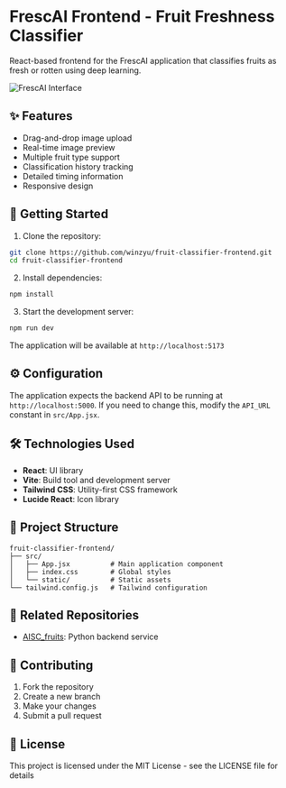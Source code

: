 # FrescAI Frontend - Fruit Freshness Classifier

React-based frontend for the FrescAI application that classifies fruits as fresh or rotten using deep learning.

![FrescAI Interface](path-to-screenshot.png)

## ✨ Features

- Drag-and-drop image upload
- Real-time image preview
- Multiple fruit type support
- Classification history tracking
- Detailed timing information
- Responsive design

## 🚀 Getting Started

1. Clone the repository:
```bash
git clone https://github.com/winzyu/fruit-classifier-frontend.git
cd fruit-classifier-frontend
```

2. Install dependencies:
```bash
npm install
```

3. Start the development server:
```bash
npm run dev
```

The application will be available at `http://localhost:5173`

## ⚙️ Configuration

The application expects the backend API to be running at `http://localhost:5000`. If you need to change this, modify the `API_URL` constant in `src/App.jsx`.

## 🛠️ Technologies Used

- **React**: UI library
- **Vite**: Build tool and development server
- **Tailwind CSS**: Utility-first CSS framework
- **Lucide React**: Icon library

## 📁 Project Structure

```
fruit-classifier-frontend/
├── src/
│   ├── App.jsx          # Main application component
│   ├── index.css        # Global styles
│   └── static/          # Static assets
└── tailwind.config.js   # Tailwind configuration
```

## 🔗 Related Repositories

- [AISC_fruits](https://github.com/your-username/AISC_fruits): Python backend service

## 🤝 Contributing

1. Fork the repository
2. Create a new branch
3. Make your changes
4. Submit a pull request

## 📝 License

This project is licensed under the MIT License - see the LICENSE file for details
